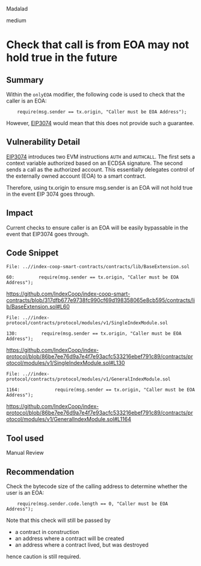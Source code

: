 Madalad

medium

# Check that call is from EOA may not hold true in the future

## Summary

Within the `onlyEOA` modifier, the following code is used to check that the caller is an EOA:

```solidity
    require(msg.sender == tx.origin, "Caller must be EOA Address");
```

However, [EIP3074](https://eips.ethereum.org/EIPS/eip-3074) would mean that this does not provide such a guarantee.

## Vulnerability Detail

[EIP3074](https://eips.ethereum.org/EIPS/eip-3074) introduces two EVM instructions `AUTH` and `AUTHCALL`. The first sets a context variable authorized based on an ECDSA signature. The second sends a call as the authorized account. This essentially delegates control of the externally owned account (EOA) to a smart contract.

Therefore, using tx.origin to ensure msg.sender is an EOA will not hold true in the event EIP 3074 goes through.

## Impact

Current checks to ensure caller is an EOA will be easily bypassable in the event that EIP3074 goes through.

## Code Snippet

```solidity
File: ..//index-coop-smart-contracts/contracts/lib/BaseExtension.sol

60:         require(msg.sender == tx.origin, "Caller must be EOA Address");

```
https://github.com/IndexCoop/index-coop-smart-contracts/blob/317dfb677e9738fc990cf69d198358065e8cb595/contracts/lib/BaseExtension.sol#L60

```solidity
File: ..//index-protocol/contracts/protocol/modules/v1/SingleIndexModule.sol

130:         require(msg.sender == tx.origin, "Caller must be EOA Address");

```
https://github.com/IndexCoop/index-protocol/blob/86be7ee76d9a7e4f7e93acfc533216ebef791c89/contracts/protocol/modules/v1/SingleIndexModule.sol#L130

```solidity
File: ..//index-protocol/contracts/protocol/modules/v1/GeneralIndexModule.sol

1164:             require(msg.sender == tx.origin, "Caller must be EOA Address");

```
https://github.com/IndexCoop/index-protocol/blob/86be7ee76d9a7e4f7e93acfc533216ebef791c89/contracts/protocol/modules/v1/GeneralIndexModule.sol#L1164

## Tool used

Manual Review

## Recommendation

Check the bytecode size of the calling address to determine whether the user is an EOA:

```solidity
    require(msg.sender.code.length == 0, "Caller must be EOA Address");
```

Note that this check will still be passed by
- a contract in construction
- an address where a contract will be created
- an address where a contract lived, but was destroyed

hence caution is still required.